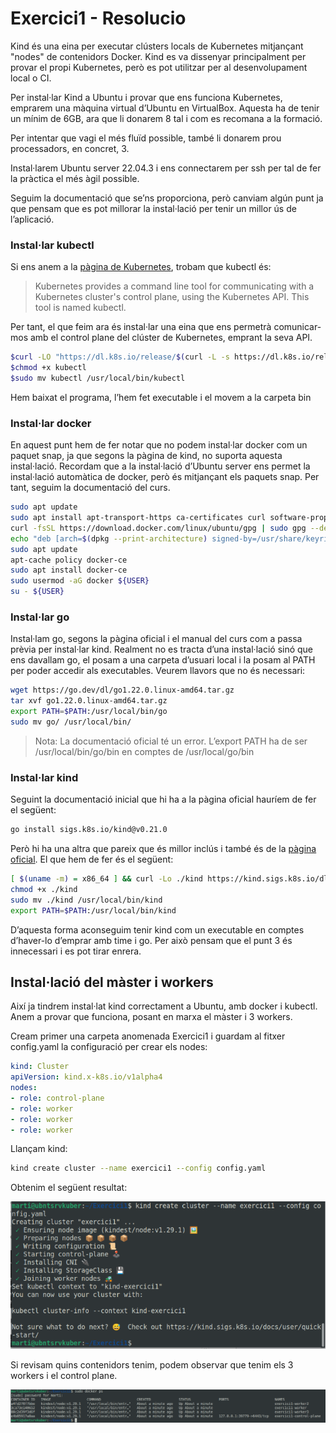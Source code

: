 
# Exercici1 - Resolucio
Kind és una eina per executar clústers locals de Kubernetes mitjançant "nodes" de contenidors Docker. Kind es va dissenyar principalment per provar el propi Kubernetes, però es pot utilitzar per al desenvolupament local o CI.

Per instal·lar Kind a Ubuntu i provar que ens funciona Kubernetes, emprarem una màquina virtual d’Ubuntu en VirtualBox. Aquesta ha de tenir un mínim de 6GB, ara que li donarem 8 tal i com es recomana a la formació. 

Per intentar que vagi el més fluïd possible, també li donarem prou processadors, en concret, 3.

Instal·larem Ubuntu server 22.04.3 i ens connectarem per ssh per tal de fer la pràctica el més àgil possible.

Seguim la documentació que se’ns proporciona, però canviam algún punt ja que pensam que es pot millorar la instal·lació per tenir un millor ús de l’aplicació.

### Instal·lar kubectl

Si ens anem a la [pàgina de Kubernetes](https://kubernetes.io/docs/reference/kubectl/), trobam que kubectl és:

>Kubernetes provides a command line tool for communicating with a Kubernetes cluster's control plane, using the Kubernetes API. This tool is named kubectl.


Per tant, el que feim ara és instal·lar una eina que ens permetrà comunicar-mos amb el control plane del clúster de Kubernetes, emprant la seva API.

```bash
$curl -LO "https://dl.k8s.io/release/$(curl -L -s https://dl.k8s.io/release/stable.txt)/bin/linux/amd64/kubectl"
$chmod +x kubectl
$sudo mv kubectl /usr/local/bin/kubectl
```

Hem baixat el programa, l’hem fet executable i el movem a la carpeta bin

### Instal·lar docker

En aquest punt hem de fer notar que no podem instal·lar docker com un paquet snap, ja que segons la pàgina de kind,  no suporta aquesta instal·lació. Recordam que a la instal·lació d’Ubuntu server ens permet la instal·lació automàtica de docker, però és mitjançant els paquets snap. Per tant, seguim la documentació del curs.

```bash
sudo apt update
sudo apt install apt-transport-https ca-certificates curl software-properties-common
curl -fsSL https://download.docker.com/linux/ubuntu/gpg | sudo gpg --dearmor -o /usr/share/keyrings/docker-archive-keyring.gpg
echo "deb [arch=$(dpkg --print-architecture) signed-by=/usr/share/keyrings/docker-archive-keyring.gpg] https://download.docker.com/linux/ubuntu $(lsb_release -cs) stable" | sudo tee /etc/apt/sources.list.d/docker.list > /dev/null
sudo apt update
apt-cache policy docker-ce
sudo apt install docker-ce
sudo usermod -aG docker ${USER}
su - ${USER}
```
### Instal·lar go

Instal·lam go, segons la pàgina oficial i el manual del curs com a passa prèvia per instal·lar kind. Realment no es tracta d’una instal·lació sinó que ens davallam go, el posam a una carpeta d’usuari local i la posam al PATH per poder accedir als executables. Veurem llavors que no és necessari:

```bash
wget https://go.dev/dl/go1.22.0.linux-amd64.tar.gz
tar xvf go1.22.0.linux-amd64.tar.gz
export PATH=$PATH:/usr/local/bin/go
sudo mv go/ /usr/local/bin/
```
> Nota: La documentació oficial té un error. L’export PATH ha de ser /usr/local/bin/go/bin en comptes de /usr/local/go/bin


### Instal·lar kind

Seguint la documentació inicial que hi ha a la pàgina oficial hauríem de fer el següent:

```bash
go install sigs.k8s.io/kind@v0.21.0
```

Però hi ha una altra que pareix que és millor inclús i també és de la [pàgina oficial](https://kind.sigs.k8s.io/docs/user/quick-start). El que hem de fer és el següent:

```bash
[ $(uname -m) = x86_64 ] && curl -Lo ./kind https://kind.sigs.k8s.io/dl/v0.21.0/kind-linux-amd64
chmod +x ./kind
sudo mv ./kind /usr/local/bin/kind
export PATH=$PATH:/usr/local/bin/kind
```

D’aquesta forma aconseguim tenir kind com un executable en comptes d’haver-lo d’emprar amb time i go. Per això pensam que el punt 3 és innecessari i es pot tirar enrera.

## Instal·lació del màster i workers

Així ja tindrem instal·lat kind correctament a Ubuntu, amb docker i kubectl. Anem a provar que funciona, posant en marxa el màster i 3 workers.

Cream primer una carpeta anomenada Exercici1 i guardam al fitxer config.yaml la configuració per crear els nodes:

```yaml
kind: Cluster
apiVersion: kind.x-k8s.io/v1alpha4
nodes:
- role: control-plane
- role: worker
- role: worker
- role: worker
```
Llançam kind:

```bash
kind create cluster --name exercici1 --config config.yaml
```
Obtenim el següent resultat:

![ResultatKind](imgs/kind1.png)

Si revisam quins contenidors tenim, podem observar que tenim els 3 workers i el control plane.

![WorkersCPlane](imgs/kind2.png)




